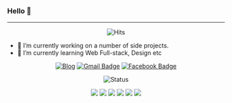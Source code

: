 ### Hello 👋

---

<div align=center>

![Hits](https://hits.seeyoufarm.com/api/count/incr/badge.svg?url=https%3A%2F%2Fgithub.com%2Fgjbae1212%2Fhit-counter)                   

</div>

- 🎨 I’m currently working on a number of side projects.
- 🌱 I’m currently learning Web Full-stack, Design etc

<div align=center>


[![Blog](http://img.shields.io/badge/-Blog-black?style=flat&logo=github&link=https://j0n9hyun.xyz/)](https://j0n9hyun.xyz/)
[![Gmail Badge](https://img.shields.io/badge/Gmail-d14836?style=flat&logo=Gmail&logoColor=white&link=mailto:j0n9yhun@mail.com)](mailto:j0n9hyun@gmail.com)
[![Facebook Badge](https://img.shields.io/badge/Facebook-1877f2?style=flat&logo=facebook&logoColor=white&link=https://www.fb.com/j0n9hyun)](https://www.fb.com/j0n9hyun)

![Status](https://github-readme-stats.vercel.app/api?username=j0n9hyun&show_icons=true&theme=tokyonight)


![](http://img.shields.io/badge/-React.js-0088cc?style=flat&logo=React)
![](http://img.shields.io/badge/-Node.js-339933?style=flat&logo=nodemon)
![](http://img.shields.io/badge/-JavaScript-654FF0?style=00874d&logo=javascript)
![](http://img.shields.io/badge/-TypeScript-007ACC?style=flat&logo=TypeScript)
![](http://img.shields.io/badge/-Docker-6A5FBB?style=00874d&logo=docker)
![](http://img.shields.io/badge/CTF-1A1A1A?style=flat&logo=hackaday)

</div>



<!--
- 👯 I’m looking to collaborate on ...
- 🤔 I’m looking for help with ...
- 💬 Ask me about ...
- 📫 How to reach me: ...
- 😄 Pronouns: ...
- ⚡ Fun fact: ...
-->

